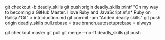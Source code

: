 git checkout -b deadly_skills
git push origin deadly_skills
printf "On my way to becoming a GitHub Master. I love Ruby and JavaScript.\n\n* Ruby on Rails\n*Git" > introduction.md
git commit -am "Added deadly skills"
git push origin deadly_skills
pull.rebase = true
branch.autosetuprebase = always

git checkout master
git pull
git merge --no-ff deadly_skills
git push
